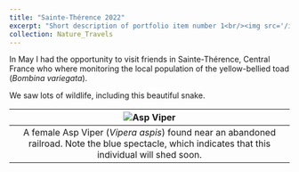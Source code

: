 ```yaml
---
title: "Sainte-Thérence 2022"
excerpt: "Short description of portfolio item number 1<br/><img src='/images/Asp_viper.JPG'>"
collection: Nature_Travels
---
```


In May I had the opportunity to visit friends in Sainte-Thérence, Central France who where monitoring the local population of the yellow-bellied toad (*Bombina variegata*).

We saw lots of wildlife, including this beautiful snake. 

| ![Asp Viper](/images/Asp_viper.JPG) |
|:--:| 
| A female Asp Viper (*Vipera aspis*) found near an abandoned railroad. Note the blue spectacle, which indicates that this individual will shed soon. 


